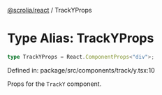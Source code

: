 [@scrolia/react](../README.md) / TrackYProps

# Type Alias: TrackYProps

```ts
type TrackYProps = React.ComponentProps<"div">;
```

Defined in: package/src/components/track/y.tsx:10

Props for the `TrackY` component.
